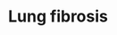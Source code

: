 ---
annotations:
- type: Disease Ontology
  value: pulmonary fibrosis
- type: Pathway Ontology
  value: respiratory system disease pathway
authors:
- Fehrhart
- Khanspers
- MaintBot
- Penny
- Mkutmon
- Jmelius
- Egonw
- Laurent
communities:
- AOP
description: (Nanoparticle) induced lung fibrosis pathway. Note! Mouse homologues
  for SERPINA1 and SFTPA2 are missing and the pathway currently contains the human
  equivalents. Other users are encouraged to add this information when available.
last-edited: 2020-12-17
organisms:
- Mus musculus
redirect_from:
- /index.php/Pathway:WP3632
- /instance/WP3632
schema-jsonld:
- '@context': https://schema.org/
  '@id': https://wikipathways.github.io/pathways/WP3632.html
  '@type': Dataset
  creator:
    '@type': Organization
    name: WikiPathways
  description: (Nanoparticle) induced lung fibrosis pathway. Note! Mouse homologues
    for SERPINA1 and SFTPA2 are missing and the pathway currently contains the human
    equivalents. Other users are encouraged to add this information when available.
  keywords:
  - ''
  - Dsp
  - Cytokines
  - Il6
  - Ccl5
  - SERPINA1
  - Sftpc
  - SFTPA2
  - 'Pdgfb '
  - Spp1
  - MAPK
  - Tnf
  - Il12b
  - Collagen producton
  - Plau
  - Edn1
  - Fgf2
  - Mecp2
  - Ccl11
  - Hgf
  - Ptx3
  - Cebpb
  - 'Igf1 '
  - Cxcl15
  - Mmp9
  - response
  - 'Ccl2 '
  - Sftpa1
  - 'Pdgfa '
  - Toll-like receptor
  - Il5
  - Coagulation disturbances
  - Fgf7
  - 'Csf3 '
  - Cysltr2
  - 'Smad7 '
  - Pathway
  - Tgfa
  - Grem1
  - 'Egf '
  - NF-KB
  - Stress
  - metalloproteinases
  - Dpp9
  - 'Mmp2 '
  - Il4
  - Oxidative Stress
  - Cma1
  - Calca
  - Parn
  - 'Ccr3 '
  - Il13
  - Il1b
  - Tgfb1
  - 'Hmox1 '
  - NADPH
  - Muc5b
  - Tert
  - differentiation
  - TGF beta
  - Ccr2
  - Ccl4
  - Matrix
  - p38 MAPK
  - Chondrocyte
  - Atp11a
  - Elmod2
  - Fam13a
  - Bmp7
  - Nfe2l2
  - Differentiation
  - Eln
  - Inflammasome
  - and inflammatory
  - Ccl3
  - 'Cxcl2 '
  - Terc
  - 'Csf2 '
  - activation
  - Inflammation
  - 'Timp1 '
  - NRF2
  - Obfc1
  - Fgf1
  - oxidase
  - 'Skil '
  - Apoptosis
  - Mt2
  - Ctgf
  - fibre assembly
  - signaling
  - Rtel1
  license: CC0
  name: Lung fibrosis
seo: CreativeWork
title: Lung fibrosis
wpid: WP3632
---
